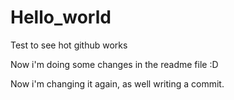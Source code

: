 Hello_world
===========

Test to see hot github works

Now i'm doing some changes in the readme file :D

Now i'm changing it again, as well writing a commit.

